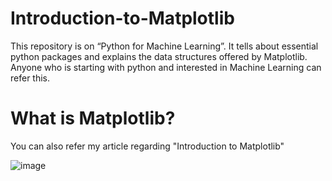 # Introduction-to-Matplotlib

This repository is on “Python for Machine Learning”. It tells about essential python packages and explains the data structures offered by Matplotlib. Anyone who is starting with python and interested in Machine Learning can refer this.

# What is Matplotlib?


You can also refer my article regarding "Introduction to Matplotlib" 



![image](https://user-images.githubusercontent.com/83875977/160756975-31ccba90-1ad8-41d5-afbb-4a6ae9ff0930.png)
